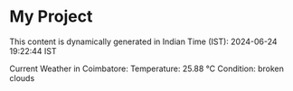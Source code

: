 # My Project

This content is dynamically generated in Indian Time (IST): 2024-06-24 19:22:44 IST


Current Weather in Coimbatore:
Temperature: 25.88 °C
Condition: broken clouds
